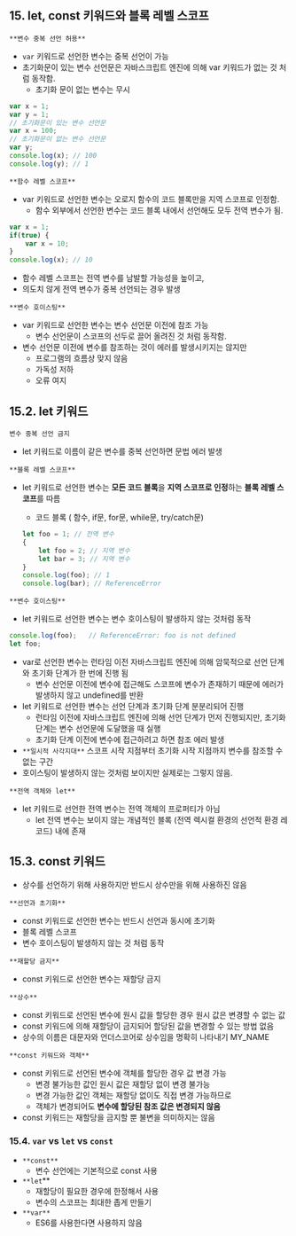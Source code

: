     

## 15. let, const 키워드와 블록 레벨 스코프

`**변수 중복 선언 허용**`

- `var` 키워드로 선언한 변수는 중복 선언이 가능
- 초기화문이 있는 변수 선언문은 자바스크립트 엔진에 의해 var 키워드가 없는 것 처럼 동작함.
    - 초기화 문이 없는 변수는 무시

```jsx
var x = 1;
var y = 1;
// 초기화문이 있는 변수 선언문
var x = 100;
// 초기화문이 없는 변수 선언문
var y;
console.log(x); // 100
console.log(y); // 1
```

`**함수 레벨 스코프**`

- var 키워드로 선언한 변수는 오로지 함수의 코드 블록만을 지역 스코프로 인정함.
    - 함수 외부에서 선언한 변수는 코드 블록 내에서 선언해도 모두 전역 변수가 됨.

```jsx
var x = 1;
if(true) {
    var x = 10;
}
console.log(x); // 10
```

- 함수 레벨 스코프는 전역 변수를 남발할 가능성을 높이고,
- 의도치 않게 전역 변수가 중복 선언되는 경우 발생

`**변수 호이스팅**`

- var 키워드로 선언한 변수는 변수 선언문 이전에 참조 가능
    - 변수 선언문이 스코프의 선두로 끌어 올려진 것 처럼 동작함.
- 변수 선언문 이전에 변수를 참조하는 것이 에러를 발생시키지는 않지만
    - 프로그램의 흐름상 맞지 않음
    - 가독성 저하
    - 오류 여지

## 15.2. let 키워드

`변수 중복 선언 금지`

- let 키워드로 이름이 같은 변수를 중복 선언하면 문법 에러 발생

`**블록 레벨 스코프**`

- let 키워드로 선언한 변수는 
**모든 코드 블록**을 **지역 스코프로 인정**하는 **블록 레벨 스코프**를 따름
    - 코드 블록 ( 함수, if문, for문, while문, try/catch문)
    
    ```jsx
    let foo = 1; // 전역 변수
    {
        let foo = 2; // 지역 변수
        let bar = 3; // 지역 변수
    }
    console.log(foo); // 1
    console.log(bar); // ReferenceError
    
    ```
    

`**변수 호이스팅**`

- let 키워드로 선언한 변수는 변수 호이스팅이 발생하지 않는 것처럼 동작

```jsx
console.log(foo);	// ReferenceError: foo is not defined
let foo;
```

- var로 선언한 변수는 런타임 이전 자바스크립트 엔진에 의해 암묵적으로 선언 단계와 초기화 단계가 한 번에 진행 됨
    - 변수 선언문 이전에 변수에 접근해도 스코프에 변수가 존재하기 때문에 에러가 발생하지 않고 undefined를 반환
- let 키워드로 선언한 변수는 선언 단계과 초기화 단계 분분리되어 진행
    - 런타임 이전에 자바스크립트 엔진에 의해 선언 단계가 먼저 진행되지만, 
    초기화 단계는 변수 선언문에 도달했을 때 실행
    - 초기화 단계 이전에 변수에 접근하려고 하면 참조 에러 발생
- `**일시적 사각지대**` 스코프 시작 지점부터 초기화 시작 지점까지 변수를 참조할 수 없는 구간
- 호이스팅이 발생하지 않는 것처럼 보이지만 실제로는 그렇지 않음.

`**전역 객체와 let**`

- let 키워드로 선언한 전역 변수는 전역 객체의 프로퍼티가 아님
    - let 전역 변수는 보이지 않는 개념적인 블록 
    (전역 렉시컬 환경의 선언적 환경 레코드) 내에 존재

## 15.3. const 키워드

- 상수를 선언하기 위해 사용하지만 반드시 상수만을 위해 사용하진 않음

`**선언과 초기화**`

- const 키워드로 선언한 변수는 반드시 선언과 동시에 초기화
- 블록 레벨 스코프
- 변수 호이스팅이 발생하지 않는 것 처럼 동작

`**재할당 금지**`

- const 키워드로 선언한 변수는 재할당 금지

`**상수**`

- const 키워드로 선언된 변수에 원시 값을 할당한 경우 원시 값은 변경할 수 없는 값
- const 키워드에 의해 재할당이 금지되어 할당된 값을 변경할 수 있는 방법 없음
- 상수의 이름은 대문자와 언더스코어로 상수임을 명확히 나타내기 MY_NAME

`**const 키워드와 객체**`

- const 키워드로 선언된 변수에 객체를 할당한 경우 값 변경 가능
    - 변경 불가능한 값인 원시 값은 재할당 없이 변경 불가능
    - 변경 가능한 값인 객체는 재할당 없이도 직접 변경 가능하므로
    - 객체가 변경되어도 **변수에 할당된 참조 값은 변경되지 않음**
- const 키워드는 재할당을 금지할 뿐 불변을 의미하지는 않음

### 15.4. `var` vs `let` vs  `const`

- `**const**`
    - 변수 선언에는 기본적으로 const 사용
- `**let`**
    - 재할당이 필요한 경우에 한정해서 사용
    - 변수의 스코프는 최대한 좁게 만들기
- `**var**`
    - ES6를 사용한다면 사용하지 않음